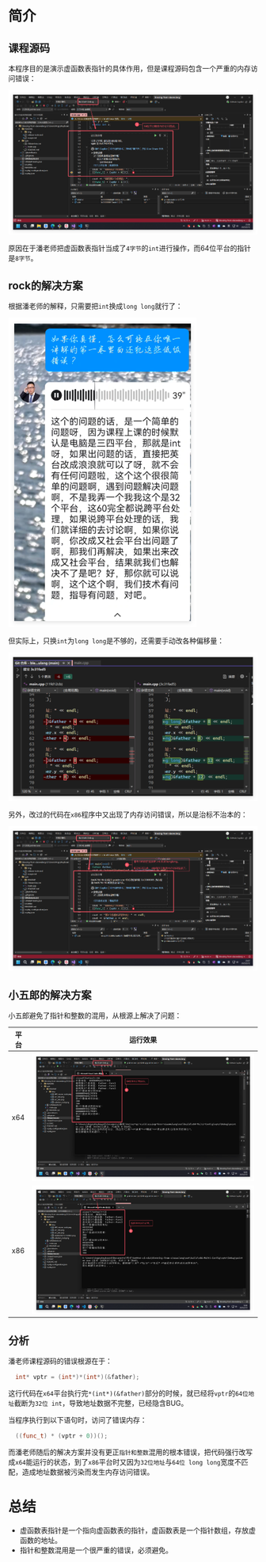 # 简介

## 课程源码

本程序目的是演示虚函数表指针的具体作用，但是课程源码包含一个严重的内存访问错误：

![x64内存访问错误](./README/img/err_x64.png)

原因在于潘老师把虚函数表指针当成了`4字节`的`int`进行操作，而64位平台的指针是`8字节`。

## rock的解决方案

根据潘老师的解释，只需要把`int`换成`long long`就行了：

![rock的解决方案](./README/img/solution_rock.png)

但实际上，只换`int`为`long long`是不够的，还需要手动改各种偏移量：

![课程代码与rock解决方案的对比](./README/img/diff_course_rock.png)

另外，改过的代码在`x86`程序中又出现了内存访问错误，所以是治标不治本的：

![x86内存访问错误](./README/img/err_x86.png)

## 小五郎的解决方案

小五郎避免了指针和整数的混用，从根源上解决了问题：

| 平台 | 运行效果 |
|---|---|
| x64 | ![x64运行效果](./README/img/solution_xiaowulang_x64.png) |
| x86 | ![x86运行效果](./README/img/solution_xiaowulang_x86.png) |

## 分析

潘老师课程源码的错误根源在于：

```cpp
  int* vptr = (int*)*(int*)(&father);
```

这行代码在`x64`平台执行完`*(int*)(&father)`部分的时候，就已经将`vptr`的`64位地址`截断为`32位 int`，导致地址数据不完整，已经隐含BUG。

当程序执行到以下语句时，访问了错误内存：

```cpp
  ((func_t) * (vptr + 0))();
```

而潘老师随后的解决方案并没有更正`指针和整数`混用的根本错误，把代码强行改写成`x64`能运行的状态，到了`x86`平台时又因为`32位地址`与`64位 long long`宽度不匹配，造成地址数据被污染而发生内存访问错误。


# 总结

- 虚函数表指针是一个指向虚函数表的指针，虚函数表是一个指针数组，存放虚函数的地址。
- 指针和整数混用是一个很严重的错误，必须避免。
